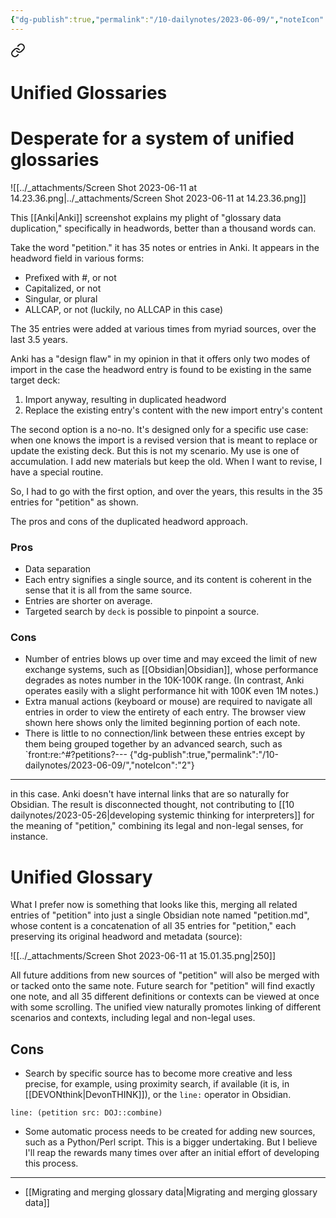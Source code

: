 ```yaml
---
{"dg-publish":true,"permalink":"/10-dailynotes/2023-06-09/","noteIcon":"2"}
---
```



<div class="transclusion internal-embed is-loaded"><a class="markdown-embed-link" href="/unified-glossaries/" aria-label="Open link"><svg xmlns="http://www.w3.org/2000/svg" width="24" height="24" viewBox="0 0 24 24" fill="none" stroke="currentColor" stroke-width="2" stroke-linecap="round" stroke-linejoin="round" class="svg-icon lucide-link"><path d="M10 13a5 5 0 0 0 7.54.54l3-3a5 5 0 0 0-7.07-7.07l-1.72 1.71"></path><path d="M14 11a5 5 0 0 0-7.54-.54l-3 3a5 5 0 0 0 7.07 7.07l1.71-1.71"></path></svg></a><div class="markdown-embed">

<div class="markdown-embed-title">

# Unified Glossaries

</div>



# Desperate for a system of unified glossaries

![[../_attachments/Screen Shot 2023-06-11 at 14.23.36.png\|../_attachments/Screen Shot 2023-06-11 at 14.23.36.png]]

This [[Anki\|Anki]] screenshot explains my plight of "glossary data duplication," specifically in headwords, better than a thousand words can.

Take the word "petition." it has 35 notes or entries in Anki. It appears in the headword field in various forms:
- Prefixed with \#, or not
- Capitalized, or not
- Singular, or plural
- ALLCAP, or not (luckily, no ALLCAP in this case)

The 35 entries were added at various times from myriad sources, over the last 3.5 years.

Anki has a "design flaw" in my opinion in that it offers only two modes of import in the case the headword entry is found to be existing in the same target deck:
1. Import anyway, resulting in duplicated headword
2. Replace the existing entry's content with the new import entry's content

The second option is a no-no. It's designed only for a specific use case: when one knows the import is a revised version that is meant to replace or update the existing deck. But this is not my scenario. My use is one of accumulation. I add new materials but keep the old. When I want to revise, I have a special routine.

So, I had to go with the first option, and over the years, this results in the 35 entries for "petition" as shown.

The pros and cons of the duplicated headword approach.

### Pros
- Data separation
- Each entry signifies a single source, and its content is coherent in the sense that it is all from the same source.
- Entries are shorter on average.
- Targeted search by `deck` is possible to pinpoint a source.

### Cons
- Number of entries blows up over time and may exceed the limit of new exchange systems, such as [[Obsidian\|Obsidian]], whose performance degrades as notes number in the 10K-100K range. (In contrast, Anki operates easily with a slight performance hit with 100K even 1M notes.)
- Extra manual actions (keyboard or mouse) are required to navigate all entries in order to view the entirety of each entry. The browser view shown here shows only the limited beginning portion of each note.
- There is little to no connection/link between these entries except by them being grouped together by an advanced search, such as `front:re:^#?petitions?---
{"dg-publish":true,"permalink":"/10-dailynotes/2023-06-09/","noteIcon":"2"}
---

 in this case. Anki doesn't have internal links that are so naturally for Obsidian. The result is disconnected thought, not contributing to [[10 dailynotes/2023-05-26\|developing systemic thinking for interpreters]] for the meaning of "petition," combining its legal and non-legal senses, for instance.

# Unified Glossary


What I prefer now is something that looks like this, merging all related entries of "petition" into just a single Obsidian note named "petition.md", whose content is a concatenation of all 35 entries for "petition," each preserving its original headword and metadata (source):

![[../_attachments/Screen Shot 2023-06-11 at 15.01.35.png\|250]]

All future additions from new sources of "petition" will also be merged with or tacked onto the same note. Future search for "petition" will find exactly one note, and all 35 different definitions or contexts can be viewed at once with some scrolling. The unified view naturally promotes linking of different scenarios and contexts, including legal and non-legal uses. 

## Cons

- Search by specific source has to become more creative and less precise, for example, using proximity search, if available (it is, in [[DEVONthink\|DevonTHINK]]), or the `line:` operator in Obsidian.

`line: (petition src: DOJ::combine)` 

- Some automatic process needs to be created for adding new sources, such as a Python/Perl script. This is a bigger undertaking. But I believe I'll reap the rewards many times over after an initial effort of developing this process.


</div></div>


---
- [[Migrating and merging glossary data\|Migrating and merging glossary data]]